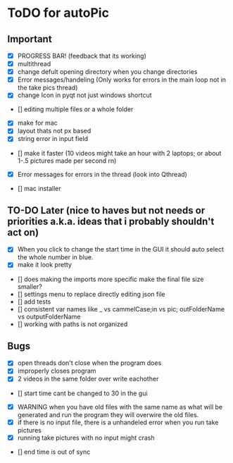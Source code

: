 # ToDO for autoPic

## Important

- [x] PROGRESS BAR! (feedback that its working)
- [x] multithread
- [x] change defult opening directory when you change directories
- [x] Error messages/handeling (Only works for errors in the main loop not in the take pics thread)
- [x] change Icon in pyqt not just windows shortcut
- [] editing multiple files or a whole folder
- [x] make for mac
- [x] layout thats not px based
- [x] string error in input field
- [] make it faster (10 videos might take an hour with 2 laptops; or about 1-.5 pictures made per second rn)
- [x] Error messages for errors in the thread (look into Qthread)
- [] mac installer

## TO-DO Later (nice to haves but not needs or priorities a.k.a. ideas that i probably shouldn't act on)

- [x] When you click to change the start time in the GUI it should auto select the whole number in blue.
- [x] make it look pretty
- [] does making the imports more specific make the final file size smaller?
- [] settings menu to replace directly editing json file
- [] add tests
- [] consistent var names like _ vs cammelCase;in vs pic; outFolderName vs outputFolderName
- [] working with paths is not organized

## Bugs

- [x] open threads don't close when the program does
- [x] improperly closes program
- [x] 2 videos in the same folder over write eachother
- [] start time cant be changed to 30 in the gui
- [x] WARNING when you have old files with the same name as what will be generated and run the program they will overwire the old files.
- [x] if there is no input file, there is a unhandeled error when you run take pictures
- [x] running take pictures with no input might crash
- [] end time is out of sync

